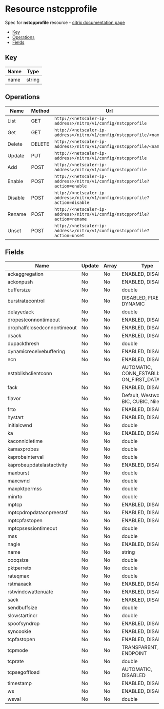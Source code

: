 # Resource nstcpprofile

Spec for **nstcpprofile** resource - [citrix documentation page](https://developer-docs.citrix.com/projects/netscaler-nitro-api/en/11.0/configuration/ns/nstcpprofile/nstcpprofile/)

- [Key](#key)
- [Operations](#operations)
- [Fields](#fields)

## Key

| Name | Type |
|----|----|
| name | string |

## Operations

| Name | Method | Url |
|----|----|----|
| List | GET | `http://<netscaler-ip-address>/nitro/v1/config/nstcpprofile` |
| Get | GET | `http://<netscaler-ip-address>/nitro/v1/config/nstcpprofile/<name>` |
| Delete | DELETE | `http://<netscaler-ip-address>/nitro/v1/config/nstcpprofile/<name>` |
| Update | PUT | `http://<netscaler-ip-address>/nitro/v1/config/nstcpprofile` |
| Add | POST | `http://<netscaler-ip-address>/nitro/v1/config/nstcpprofile` |
| Enable | POST | `http://<netscaler-ip-address>/nitro/v1/config/nstcpprofile?action=enable` |
| Disable | POST | `http://<netscaler-ip-address>/nitro/v1/config/nstcpprofile?action=disable` |
| Rename | POST | `http://<netscaler-ip-address>/nitro/v1/config/nstcpprofile?action=rename` |
| Unset | POST | `http://<netscaler-ip-address>/nitro/v1/config/nstcpprofile?action=unset` |

## Fields

| Name | Update | Array | Type |
|----|----|----|----|
|ackaggregation|No|No|ENABLED, DISABLED|
|ackonpush|No|No|ENABLED, DISABLED|
|buffersize|No|No|double|
|burstratecontrol|No|No|DISABLED, FIXED, DYNAMIC|
|delayedack|No|No|double|
|dropestconnontimeout|No|No|ENABLED, DISABLED|
|drophalfclosedconnontimeout|No|No|ENABLED, DISABLED|
|dsack|No|No|ENABLED, DISABLED|
|dupackthresh|No|No|double|
|dynamicreceivebuffering|No|No|ENABLED, DISABLED|
|ecn|No|No|ENABLED, DISABLED|
|establishclientconn|No|No|AUTOMATIC, CONN_ESTABLISHED, ON_FIRST_DATA|
|fack|No|No|ENABLED, DISABLED|
|flavor|No|No|Default, Westwood, BIC, CUBIC, Nile|
|frto|No|No|ENABLED, DISABLED|
|hystart|No|No|ENABLED, DISABLED|
|initialcwnd|No|No|double|
|ka|No|No|ENABLED, DISABLED|
|kaconnidletime|No|No|double|
|kamaxprobes|No|No|double|
|kaprobeinterval|No|No|double|
|kaprobeupdatelastactivity|No|No|ENABLED, DISABLED|
|maxburst|No|No|double|
|maxcwnd|No|No|double|
|maxpktpermss|No|No|double|
|minrto|No|No|double|
|mptcp|No|No|ENABLED, DISABLED|
|mptcpdropdataonpreestsf|No|No|ENABLED, DISABLED|
|mptcpfastopen|No|No|ENABLED, DISABLED|
|mptcpsessiontimeout|No|No|double|
|mss|No|No|double|
|nagle|No|No|ENABLED, DISABLED|
|name|No|No|string|
|oooqsize|No|No|double|
|pktperretx|No|No|double|
|rateqmax|No|No|double|
|rstmaxack|No|No|ENABLED, DISABLED|
|rstwindowattenuate|No|No|ENABLED, DISABLED|
|sack|No|No|ENABLED, DISABLED|
|sendbuffsize|No|No|double|
|slowstartincr|No|No|double|
|spoofsyndrop|No|No|ENABLED, DISABLED|
|syncookie|No|No|ENABLED, DISABLED|
|tcpfastopen|No|No|ENABLED, DISABLED|
|tcpmode|No|No|TRANSPARENT, ENDPOINT|
|tcprate|No|No|double|
|tcpsegoffload|No|No|AUTOMATIC, DISABLED|
|timestamp|No|No|ENABLED, DISABLED|
|ws|No|No|ENABLED, DISABLED|
|wsval|No|No|double|


